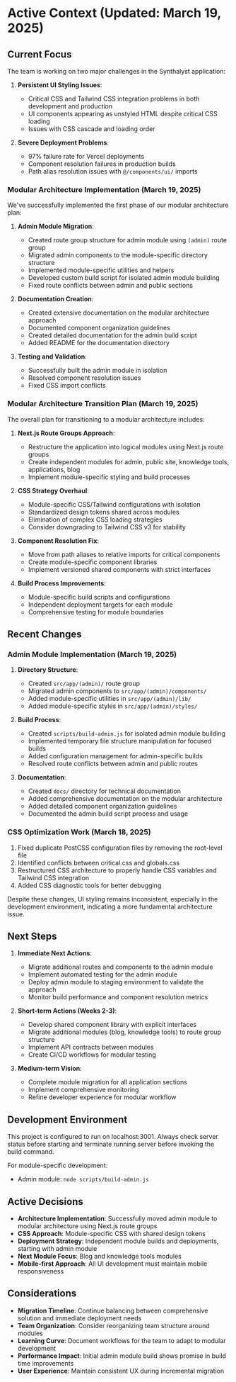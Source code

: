 # Active Context (Updated: March 19, 2025)

## Current Focus

The team is working on two major challenges in the Synthalyst application:

1. **Persistent UI Styling Issues**:

   - Critical CSS and Tailwind CSS integration problems in both development and production
   - UI components appearing as unstyled HTML despite critical CSS loading
   - Issues with CSS cascade and loading order

2. **Severe Deployment Problems**:
   - 97% failure rate for Vercel deployments
   - Component resolution failures in production builds
   - Path alias resolution issues with `@/components/ui/` imports

### Modular Architecture Implementation (March 19, 2025)

We've successfully implemented the first phase of our modular architecture plan:

1. **Admin Module Migration**:

   - Created route group structure for admin module using `(admin)` route group
   - Migrated admin components to the module-specific directory structure
   - Implemented module-specific utilities and helpers
   - Developed custom build script for isolated admin module building
   - Fixed route conflicts between admin and public sections

2. **Documentation Creation**:

   - Created extensive documentation on the modular architecture approach
   - Documented component organization guidelines
   - Created detailed documentation for the admin build script
   - Added README for the documentation directory

3. **Testing and Validation**:
   - Successfully built the admin module in isolation
   - Resolved component resolution issues
   - Fixed CSS import conflicts

### Modular Architecture Transition Plan (March 19, 2025)

The overall plan for transitioning to a modular architecture includes:

1. **Next.js Route Groups Approach**:

   - Restructure the application into logical modules using Next.js route groups
   - Create independent modules for admin, public site, knowledge tools, applications, blog
   - Implement module-specific styling and build processes

2. **CSS Strategy Overhaul**:

   - Module-specific CSS/Tailwind configurations with isolation
   - Standardized design tokens shared across modules
   - Elimination of complex CSS loading strategies
   - Consider downgrading to Tailwind CSS v3 for stability

3. **Component Resolution Fix**:

   - Move from path aliases to relative imports for critical components
   - Create module-specific component libraries
   - Implement versioned shared components with strict interfaces

4. **Build Process Improvements**:
   - Module-specific build scripts and configurations
   - Independent deployment targets for each module
   - Comprehensive testing for module boundaries

## Recent Changes

### Admin Module Implementation (March 19, 2025)

1. **Directory Structure**:

   - Created `src/app/(admin)/` route group
   - Migrated admin components to `src/app/(admin)/components/`
   - Added module-specific utilities in `src/app/(admin)/lib/`
   - Added module-specific styles in `src/app/(admin)/styles/`

2. **Build Process**:

   - Created `scripts/build-admin.js` for isolated admin module building
   - Implemented temporary file structure manipulation for focused builds
   - Added configuration management for admin-specific builds
   - Resolved route conflicts between admin and public routes

3. **Documentation**:
   - Created `docs/` directory for technical documentation
   - Added comprehensive documentation on the modular architecture
   - Added detailed component organization guidelines
   - Documented the admin build script process and usage

### CSS Optimization Work (March 18, 2025)

1. Fixed duplicate PostCSS configuration files by removing the root-level file
2. Identified conflicts between critical.css and globals.css
3. Restructured CSS architecture to properly handle CSS variables and Tailwind CSS integration
4. Added CSS diagnostic tools for better debugging

Despite these changes, UI styling remains inconsistent, especially in the development environment, indicating a more fundamental architecture issue.

## Next Steps

1. **Immediate Next Actions**:

   - Migrate additional routes and components to the admin module
   - Implement automated testing for the admin module
   - Deploy admin module to staging environment to validate the approach
   - Monitor build performance and component resolution metrics

2. **Short-term Actions (Weeks 2-3)**:

   - Develop shared component library with explicit interfaces
   - Migrate additional modules (blog, knowledge tools) to route group structure
   - Implement API contracts between modules
   - Create CI/CD workflows for modular testing

3. **Medium-term Vision**:
   - Complete module migration for all application sections
   - Implement comprehensive monitoring
   - Refine developer experience for modular workflow

## Development Environment

This project is configured to run on localhost:3001. Always check server status before starting and terminate running server before invoking the build command.

For module-specific development:

- Admin module: `node scripts/build-admin.js`

## Active Decisions

- **Architecture Implementation**: Successfully moved admin module to modular architecture using Next.js route groups
- **CSS Approach**: Module-specific CSS with shared design tokens
- **Deployment Strategy**: Independent module builds and deployments, starting with admin module
- **Next Module Focus**: Blog and knowledge tools modules
- **Mobile-first Approach**: All UI development must maintain mobile responsiveness

## Considerations

- **Migration Timeline**: Continue balancing between comprehensive solution and immediate deployment needs
- **Team Organization**: Consider reorganizing team structure around modules
- **Learning Curve**: Document workflows for the team to adapt to modular development
- **Performance Impact**: Initial admin module build shows promise in build time improvements
- **User Experience**: Maintain consistent UX during incremental migration
